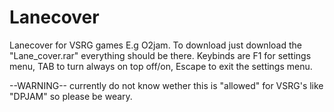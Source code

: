 # Lanecover
Lanecover for VSRG games E.g O2jam.
To download just download the "Lane_cover.rar" everything should be there.
Keybinds are F1 for settings menu, TAB to turn always on top off/on, Escape to exit the settings menu.


--WARNING--
currently do not know wether this is "allowed" for VSRG's like "DPJAM" so please be weary.
